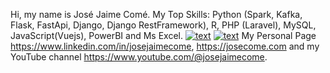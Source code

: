 Hi, my name is José Jaime Comé. My Top Skills: Python (Spark, Kafka, Flask, FastApi, Django, Django RestFramework), R, PHP (Laravel), MySQL, JavaScript(Vuejs), PowerBI and Ms Excel.
[![text](https://img.shields.io/badge/LinkedIn-0077B5?style=for-the-badge&logo=linkedin&logoColor=white)](https://www.linkedin.com/in/https://www.linkedin.com/in/josejaimecome)
[![text](https://img.shields.io/badge/YouTube-red?style=for-the-badge&logo=youtube&logoColor=white)](https://www.youtube.com/@josejaimecome)
My Personal Page https://www.linkedin.com/in/josejaimecome, https://josecome.com and my YouTube channel https://www.youtube.com/@josejaimecome.
